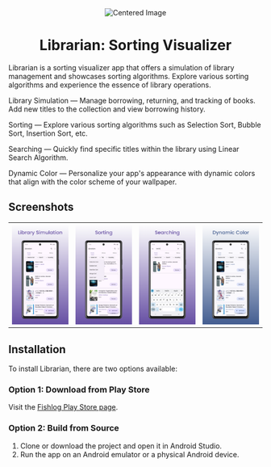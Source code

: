 <div align="center">
  <img src="https://github.com/harissabil/Librarian/blob/master/app/src/main/ic_launcher-playstore.png" width="150" alt="Centered Image">
  <h1>Librarian: Sorting Visualizer</h1>
</div>

Librarian is a sorting visualizer app that offers a simulation of library management and showcases sorting algorithms. Explore various sorting algorithms and experience the essence of library operations.

Library Simulation — Manage borrowing, returning, and tracking of books. Add new titles to the collection and view borrowing history.

Sorting — Explore various sorting algorithms such as Selection Sort, Bubble Sort, Insertion Sort, etc.

Searching — Quickly find specific titles within the library using Linear Search Algorithm.

Dynamic Color — Personalize your app's appearance with dynamic colors that align with the color scheme of your wallpaper.

## Screenshots

<table>
  <tbody>
    <tr>
      <td><img src="assets/screenshot/1.png?raw=true"/></td>
      <td><img src="assets/screenshot/2.png?raw=true"/></td>
      <td><img src="assets/screenshot/3.png?raw=true"/></td>
      <td><img src="assets/screenshot/4.png?raw=true"/></td>
    </tr>
  </tbody>
</table>

## Installation

To install Librarian, there are two options available:

### Option 1: Download from Play Store

Visit the [Fishlog Play Store page](https://play.google.com/store/apps/details?id=com.harissabil.librarian).

### Option 2: Build from Source

1. Clone or download the project and open it in Android Studio.
2. Run the app on an Android emulator or a physical Android device.
